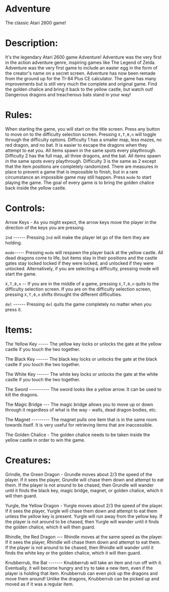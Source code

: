 # Adventure
The classic Atari 2600 game!

# Description:
It's the legendary Atari 2600 game Adventure! Adventure was the very first in the action
adventure genre, inspiring games like The Legend of Zelda. Adventure was the very first game to
include an easter egg in the form of the creator's name on a secret screen. Adventure has now
been remade from the ground up for the TI-84 Plus CE calculator. The game has many improvements
but is still very much the complete and original game. Find the golden chalice and bring it back
to the yellow castle, but watch out! Dangerous dragons and treacherous bats stand in your way!

# Rules:
When starting the game, you will start on the title screen. Press any button to move on to the
difficulty selection screen. Pressing `X,T,θ,n` will toggle through the difficulty options.
Difficulty 1 has a smaller map, less mazes, no red dragon, and no bat. It is easier to escape
the dragons when they attempt to eat you. All items spawn in the same spots every playthrough.
Difficulty 2 has the full map, all three dragons, and the bat. All items spawn in the same spots
every playthrough. Difficulty 3 is the same as 2 except that the item positions are completely
randomized. There are measures in place to prevent a game that is impossible to finish, but in
a rare circumstance an impossible game may still happen. Press `mode` to start playing the game.
The goal of every game is to bring the golden chalice back inside the yellow castle.

# Controls:
Arrow Keys - As you might expect, the arrow keys move the player in the direction of the keys
             you are pressing.

`2nd` ------ Pressing `2nd` will make the player let go of the item they are holding.

`mode`----- Pressing `mode` will respawn the player back at the yellow castle. All dead dragons
             come to life, but items stay in their positions and the castle gates stay locked
             locked if they were locked, and unlocked if they were unlocked. Alternatively, if
             you are selecting a difficulty, pressing mode will start the game.

`X,T,θ,n` -- If you are in the middle of a game, pressing `X,T,θ,n` quits to the difficulty
             selection screen. If you are on the difficulty selection screen, pressing `X,T,θ,n`
             shifts throught the different difficulties.

`del` ------ Pressing `del` quits the game completely no matter when you press it.

# Items:
The Yellow Key ----- The yellow key locks or unlocks the gate at the yellow castle if you touch the
                     two together.

The Black Key ------ The black key locks or unlocks the gate at the black castle if you touch the
                     two together.

The White Key ------ The white key locks or unlocks the gate at the white castle if you touch the
                     two together.

The Sword ---------- The sword looks like a yellow arrow. It can be used to kill the dragons.

The Magic Bridge --- The magic bridge allows you to move up or down through it regardless of what is
                     the way - walls, dead dragon bodies, etc.

The Magnet --------- The magnet pulls one item that is in the same room towards itself. It is very
                     useful for  retrieving items that are inaccessible.

The Golden Chalice - The golden chalice needs to be taken inside the yellow castle in order to win
                     the game.

# Creatures:
Grindle, the Green Dragon - Grundle moves about 2/3 the speed of the player. If it sees the player,
                            Grundle will chase them down and attempt to eat them. If the player is
                            not around to be chased, then Grundle will wander until it finds the
                            black key, magic bridge, magnet, or golden chalice, which it will then
                            guard.

Yurgle, the Yellow Dragon - Yurgle moves about 2/3 the speed of the player. If it sees the player,
                            Yurgle will chase them down and attempt to eat them unless the yellow
                            key is present. Yurgle will run away from the yellow key. If the player
                            is not around to be chased, then Yurgle will wander until it finds the
                            golden chalice, which it will then guard.

Rhindle, the Red Dragon --- Rhindle moves at the same speed as the player. If it sees the player,
                            Rhindle will chase them down and attempt to eat them. If the player is
                            not around to be chased, then Rhindle will wander until it finds the
                            white key or the golden chalice, which it will then guard.

Knubberrub, the Bat ------- Knubberrub will take an item and run off with it. Eventually, it will
                            become hungry and try to take a new item, even if the player is
                            holding that item. Knubberrub can even pick up the dragons and move
                            them around! Unlike the dragons, Knubberrub can be picked up and moved
                            as if it was a regular item.

